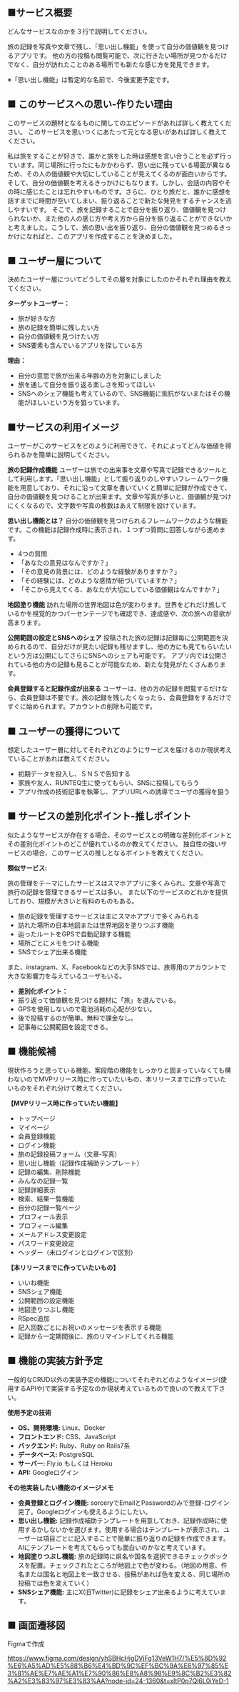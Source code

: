 ## ■サービス概要
どんなサービスなのかを３行で説明してください。

旅の記録を写真や文章で残し、「思い出し機能」を使って自分の価値観を見つけるアプリです。
他の方の投稿も閲覧可能で、次に行きたい場所が見つかるだけでなく、自分が訪れたことのある場所でも新たな感じ方を発見できます。

※「思い出し機能」は暫定的な名前で、今後変更予定です。

## ■ このサービスへの思い-作りたい理由
このサービスの題材となるものに関してのエピソードがあれば詳しく教えてください。 このサービスを思いつくにあたって元となる思いがあれば詳しく教えてください。

私は旅をすることが好きで、誰かと旅をした時は感想を言い合うことを必ず行っています。同じ場所に行ったにもかかわらず、思い出に残っている場面が異なるため、その人の価値観や大切にしていることが見えてくるのが面白いからです。そして、自分の価値観を考えるきっかけにもなります。しかし、会話の内容やその時に感じたことは忘れやすいものです。さらに、ひとり旅だと、誰かに感想を話すまでに時間が空いてしまい、振り返ることで新たな発見をするチャンスを逃しやすいです。
そこで、旅を記録することで自分を振り返り、価値観を見つけられないか、また他の人の感じ方や考え方から自分を振り返ることができないかと考えました。こうして、旅の思い出を振り返り、自分の価値観を見つめるきっかけになればと、このアプリを作成することを決めました。

## ■ ユーザー層について
決めたユーザー層についてどうしてその層を対象にしたのかそれぞれ理由を教えてください。

__ターゲットユーザー：__

- 旅が好きな方
- 旅の記録を簡単に残したい方
- 自分の価値観を見つけたい方
- SNS要素も含んでいるアプリを探している方 

__理由：__

- 自分の意思で旅が出来る年齢の方を対象にしました
- 旅を通して自分を振り返る楽しさを知ってほしい
- SNSへのシェア機能も考えているので、SNS機能に抵抗がないまたはその機能がほしいという方を狙っています。

## ■サービスの利用イメージ
ユーザーがこのサービスをどのように利用できて、それによってどんな価値を得られるかを簡単に説明してください。

__旅の記録作成機能__
ユーザーは旅での出来事を文章や写真で記録できるツールとして利用します。「思い出し機能」として振り返りのしやすいフレームワーク機能を用意しており、それに沿って文章を書いていくと簡単に記録が作成できて、自分の価値観を見つけることが出来ます。文章や写真が多いと、価値観が見つけにくくなるので、文字数や写真の枚数はあえて制限を設けています。 

__思い出し機能とは？__
自分の価値観を見つけられるフレームワークのような機能です。この機能は記録作成時に表示され、１つずつ質問に回答しながら進めます。

- 4つの質問
- 「あなたの意見はなんですか？」
- 「その意見の背景には、どのような経験がありますか？」
- 「その経験には、どのような感情が紐づいていますか？」
- 「そこから見えてくる、あなたが大切にしている価値観はなんですか？」


__地図塗り機能__
訪れた場所の世界地図は色が変わります。世界をどれだけ旅しているかを視覚的かつパーセンテージでも確認でき、達成感や、次の旅への意欲が高まります。

__公開範囲の設定とSNSへのシェア__
投稿された旅の記録は記録毎に公開範囲を決められるので、自分だけが見たい記録も残せますし、他の方にも見てもらいたいという方は公開にしてさらにSNSへのシェアも可能です。 アプリ内では公開されている他の方の記録も見ることが可能なため、新たな発見がたくさんあります。

__会員登録すると記録作成が出来る__
ユーザーは、他の方の記録を閲覧するだけなら、会員登録は不要です。旅の記録を残したくなったら、会員登録をするだけですぐに始められます。アカウントの削除も可能です。


## ■ ユーザーの獲得について
想定したユーザー層に対してそれぞれどのようにサービスを届けるのか現状考えていることがあれば教えてください。

- 初期データを投入し、ＳＮＳで告知する
- 家族や友人、RUNTEQ生に使ってもらい、SNSに投稿してもらう
- アプリ作成の技術記事を執筆し、アプリURLへの誘導でユーザの獲得を狙う

## ■ サービスの差別化ポイント-推しポイント
似たようなサービスが存在する場合、そのサービスとの明確な差別化ポイントとその差別化ポイントのどこが優れているのか教えてください。 独自性の強いサービスの場合、このサービスの推しとなるポイントを教えてください。

__類似サービス:__ 

旅の管理をテーマにしたサービスはスマホアプリに多くみられ、文章や写真で旅行の記録を管理できるサービスは多い。
また以下のサービスのどれかを提供しており、規模が大きいと有料のものもある。
- 旅の記録を管理するサービスは主にスマホアプリで多くみられる
- 訪れた場所の日本地図または世界地図を塗りつぶす機能
- 辿ったルートをGPSで自動記録する機能
- 場所ごとにメモをつける機能
- SNSでシェア出来る機能

また、instagram、X、Facebookなどの大手SNSでは、旅専用のアカウントで大きな影響力を与えているユーザもいる。


- __差別化ポイント：__
- 振り返って価値観を見つける題材に「旅」を選んでいる。
- GPSを使用しないので電池消耗の心配が少ない。
- 後で投稿するのが簡単。無料で課金なし。
- 記事毎に公開範囲を設定できる。


## ■ 機能候補
現状作ろうと思っている機能、案段階の機能をしっかりと固まっていなくても構わないのでMVPリリース時に作っていたいもの、本リリースまでに作っていたいものをそれぞれ分けて教えてください。

__【MVPリリース時に作っていたい機能】__
- トップページ 
- マイページ
- 会員登録機能
- ログイン機能
- 旅の記録投稿フォーム（文章-写真）
- 思い出し機能（記録作成補助テンプレート）
- 記録の編集、削除機能
- みんなの記録一覧
- 記録詳細表示
- 検索、結果一覧機能 
- 自分の記録一覧ページ
- プロフィール表示
- プロフィール編集
- メールアドレス変更設定
- パスワード変更設定
- ヘッダー（未ログインとログインで区別）

__【本リリースまでに作っていたいもの】__
- いいね機能
- SNSシェア機能
- 公開範囲の設定機能 
- 地図塗りつぶし機能  
- RSpec追加
- 記入回数ごとにお祝いのメッセージを表示する機能
- 記録から一定期間後に、旅のリマインドしてくれる機能

## ■ 機能の実装方針予定
一般的なCRUD以外の実装予定の機能についてそれぞれどのようなイメージ(使用するAPIや)で実装する予定なのか現状考えているもので良いので教えて下さい。

__使用予定の技術__
- __OS、開発環境:__ Linux、Docker
- __フロントエンド:__ CSS、JavaScript
- __バックエンド:__ Ruby、Ruby on Rails7系
- __データベース:__ PostgreSQL
- __サーバー:__ Fly.io もしくは Heroku
- __API:__ Googleログイン


__その他実装したい機能のイメージメモ__
- __会員登録とログイン機能:__ sorceryでEmailとPasswordのみで登録-ログイン完了。Googleログインも使えるようにしたい。
- __思い出し機能:__ 記録作成補助テンプレートを用意しておき、記録作成時に使用するかしないかを選びます。使用する場合はテンプレートが表示され、ユーザーは項目ごとに記入することで簡単に振り返りの記録を作成できます。AIにテンプレートを考えてもらっても面白いのかなと考えています。
- __地図塗りつぶし機能:__ 旅の記録時に県名や国名を選択できるチェックボックスを配置。チェックされたところが地図上で色が変わる。（地図の用意、件名または国名と地図上を一致させる、投稿があれば色を変える、同じ場所の投稿では色を変えていく）
- __SNSシェア機能:__ 主にX(旧Twitter)に記録をシェア出来るように考えています。

## ■ 画面遷移図
Figmaで作成

https://www.figma.com/design/yhSBHcHjgDVjFg13VeW1H7/%E5%8D%92%E6%A5%AD%E5%88%B6%E4%BD%9C%EF%BC%9A%E6%97%85%E3%81%AE%E7%AE%A1%E7%90%86%E8%A8%98%E9%8C%B2%E3%82%A2%E3%83%97%E3%83%AA?node-id=24-1360&t=xltP0p7Ql6L0iYeD-1
